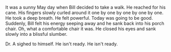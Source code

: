 It was a sunny May day when Bill decided to take a walk.
He reached for his cane.
His fingers slowly curled around it one by one by one by one by one.
He took a deep breath.
He felt powerful.
Today was going to be good.
Suddenly, Bill felt his energy seeping away and he sank back into his porch chair.
Oh, what a comfortable chair it was.
He closed his eyes and sank slowly into a blissful slumber.

Dr. A sighed to himself. He isn't ready. He isn't ready.
